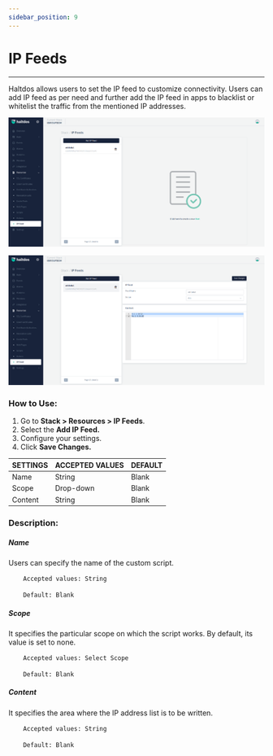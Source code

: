 ```yaml
---
sidebar_position: 9
---
```


# IP Feeds

---

Haltdos allows users to set the IP feed to customize connectivity. Users can add IP feed as per need and further add the IP feed in apps to blacklist or whitelist the traffic from the mentioned IP addresses.

![Scripts](/img/platform/v7/docs/ipfeed.png)

![Scripts](/img/platform/v7/docs/ipfeed2.png)

### How to Use:

1. Go to **Stack > Resources > IP Feeds**.
2. Select the **Add IP Feed.**
3. Configure your settings. 
4. Click **Save Changes.**

| SETTINGS    | ACCEPTED VALUES | DEFAULT |
|-------------|-----------------|---------|
| Name        | String          | Blank   |
| Scope       | Drop-down       | Blank   |
| Content | String          | Blank   |

### Description:

##### **Name**

Users can specify the name of the custom script.

```
    Accepted values: String

    Default: Blank 
```


##### **Scope**

It specifies the particular scope on which the script works. By default, its value is set to none.

```
    Accepted values: Select Scope

    Default: Blank 
```


##### **Content**

It specifies the area where the IP address list is to be written.

```
    Accepted values: String

    Default: Blank 
```



